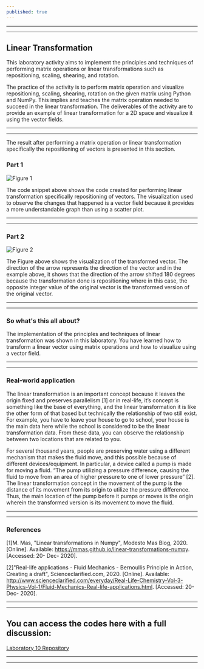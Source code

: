 ```yaml
---
published: true
---
```

---
***

## Linear Transformation

This laboratory activity aims to implement the principles and techniques of performing matrix operations or linear transformations such as repositioning, scaling, shearing, and rotation.

The practice of the activity is to perform matrix operation and visualize repositioning, scaling, shearing, rotation on the given matrix using Python and NumPy. This implies and teaches the matrix operation needed to succeed in the linear transformation. The deliverables of the activity are to provide an example of linear transformation for a 2D space and visualize it using the vector fields.

---
***

The result after performing a matrix operation or linear transformation specifically the repositioning of vectors is presented in this section.

### Part 1

![Figure 1]({{site.baseurl}}/images/LAB10.1.jpg)

The code snippet above shows the code created for performing linear transformation specifically repositioning of vectors. The visualization used to observe the changes that happened is a vector field because it provides a more understandable graph than using a scatter plot.

---
***

### Part 2

![Figure 2]({{site.baseurl}}/images/LAB10.2.jpg)

The Figure above shows the visualization of the transformed vector. The direction of the arrow represents the direction of the vector and in the example above, it shows that the direction of the arrow shifted 180 degrees because the transformation done is repositioning where in this case, the opposite integer value of the original vector is the transformed version of the original vector.

---
***

### So what's this all about?

The implementation of the principles and techniques of linear transformation was shown in this laboratory. You have learned how to transform a linear vector using matrix operations and how to visualize using a vector field. 

---
***

### Real-world application

The linear transformation is an important concept because it leaves the origin fixed and preserves parallelism [1] or in real-life, it’s concept is something like the base of everything, and the linear transformation it is like the other form of that based but technically the relationship of two still exist. For example, you have to leave your house to go to school, your house is the main data here while the school is considered to be the linear transformation data. From these data, you can observe the relationship between two locations that are related to you.

For several thousand years, people are preserving water using a different mechanism that makes the fluid move, and this possible because of different devices/equipment. In particular, a device called a pump is made for moving a fluid. “The pump utilizing a pressure difference, causing the fluid to move from an area of higher pressure to one of lower pressure” [2]. The linear transformation concept in the movement of the pump is the distance of its movement from its origin to utilize the pressure difference. Thus, the main location of the pump before it pumps or moves is the origin wherein the transformed version is its movement to move the fluid. 

---
***

### References

[1]M. Mas, "Linear transformations in Numpy", Modesto Mas Blog, 2020. [Online]. Available: https://mmas.github.io/linear-transformations-numpy. [Accessed: 20- Dec- 2020].

[2]"Real-life applications - Fluid Mechanics - Bernoullis Principle in Action, Creating a draft", Scienceclarified.com, 2020. [Online]. Available: http://www.scienceclarified.com/everyday/Real-Life-Chemistry-Vol-3-Physics-Vol-1/Fluid-Mechanics-Real-life-applications.html. [Accessed: 20- Dec- 2020].

---
***

## You can access the codes here with a full discussion:

[Laboratory 10 Repository](https://github.com/RovilSurioJr/Laboratory-10)

---
***
